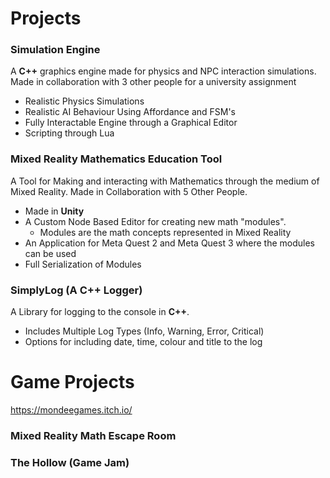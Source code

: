 # Projects

### Simulation Engine
A **C++** graphics engine made for physics and NPC interaction simulations. Made in collaboration with 3 other people for a university assignment

- Realistic Physics Simulations
- Realistic AI Behaviour Using Affordance and FSM's
- Fully Interactable Engine through a Graphical Editor
- Scripting through Lua

### Mixed Reality Mathematics Education Tool
A Tool for Making and interacting with Mathematics through the medium of Mixed Reality. Made in Collaboration with 5 Other People.

- Made in **Unity**
- A Custom Node Based Editor for creating new math "modules".
	 - Modules are the math concepts represented in Mixed Reality
- An Application for Meta Quest 2 and Meta Quest 3 where the modules can be used
- Full Serialization of Modules

### SimplyLog (A C++ Logger)
A Library for logging to the console in **C++**.

- Includes Multiple Log Types (Info, Warning, Error, Critical)
- Options for including date, time, colour and title to the log


# Game Projects
https://mondeegames.itch.io/ 

### Mixed Reality Math Escape Room


### The Hollow (Game Jam)
